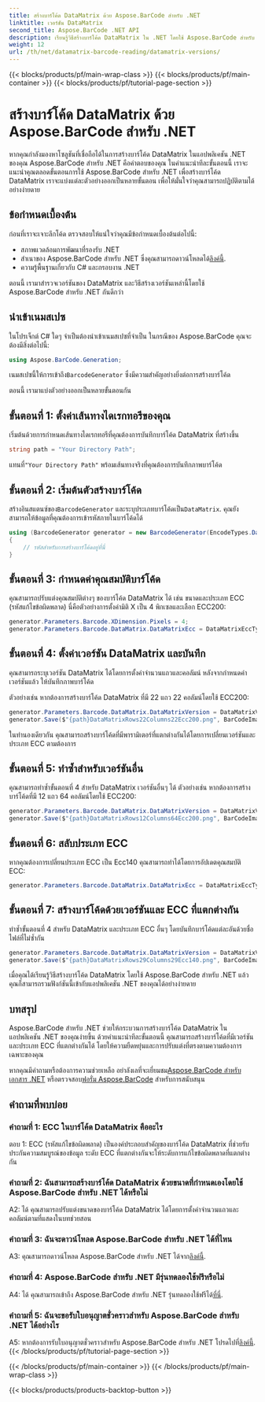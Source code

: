 ```yaml
---
title: สร้างบาร์โค้ด DataMatrix ด้วย Aspose.BarCode สำหรับ .NET
linktitle: เวอร์ชัน DataMatrix
second_title: Aspose.BarCode .NET API
description: เรียนรู้วิธีสร้างบาร์โค้ด DataMatrix ใน .NET โดยใช้ Aspose.BarCode สำหรับ .NET มิติข้อมูลที่กำหนดเอง การรองรับ ECC และอื่นๆ
weight: 12
url: /th/net/datamatrix-barcode-reading/datamatrix-versions/
---
```


{{< blocks/products/pf/main-wrap-class >}}
{{< blocks/products/pf/main-container >}}
{{< blocks/products/pf/tutorial-page-section >}}

# สร้างบาร์โค้ด DataMatrix ด้วย Aspose.BarCode สำหรับ .NET

หากคุณกำลังมองหาโซลูชันที่เชื่อถือได้ในการสร้างบาร์โค้ด DataMatrix ในแอปพลิเคชัน .NET ของคุณ Aspose.BarCode สำหรับ .NET คือคำตอบของคุณ ในคำแนะนำทีละขั้นตอนนี้ เราจะแนะนำคุณตลอดขั้นตอนการใช้ Aspose.BarCode สำหรับ .NET เพื่อสร้างบาร์โค้ด DataMatrix เราจะแบ่งแต่ละตัวอย่างออกเป็นหลายขั้นตอน เพื่อให้มั่นใจว่าคุณสามารถปฏิบัติตามได้อย่างง่ายดาย

## ข้อกำหนดเบื้องต้น

ก่อนที่เราจะเจาะลึกโค้ด ตรวจสอบให้แน่ใจว่าคุณมีข้อกำหนดเบื้องต้นต่อไปนี้:
- สภาพแวดล้อมการพัฒนาที่รองรับ .NET
-  สำเนาของ Aspose.BarCode สำหรับ .NET ซึ่งคุณสามารถดาวน์โหลดได้[ลิงค์นี้](https://releases.aspose.com/barcode/net/).
- ความรู้พื้นฐานเกี่ยวกับ C# และกรอบงาน .NET

ตอนนี้ เรามาสำรวจเวอร์ชันของ DataMatrix และวิธีสร้างเวอร์ชันเหล่านี้โดยใช้ Aspose.BarCode สำหรับ .NET กันดีกว่า

## นำเข้าเนมสเปซ

ในโปรเจ็กต์ C# ใดๆ จำเป็นต้องนำเข้าเนมสเปซที่จำเป็น ในกรณีของ Aspose.BarCode คุณจะต้องมีสิ่งต่อไปนี้:

```csharp
using Aspose.BarCode.Generation;
```

 เนมสเปซนี้ให้การเข้าถึง`BarcodeGenerator` ซึ่งมีความสำคัญอย่างยิ่งต่อการสร้างบาร์โค้ด

ตอนนี้ เรามาแบ่งตัวอย่างออกเป็นหลายขั้นตอนกัน

## ขั้นตอนที่ 1: ตั้งค่าเส้นทางไดเรกทอรีของคุณ

เริ่มต้นด้วยการกำหนดเส้นทางไดเรกทอรีที่คุณต้องการบันทึกบาร์โค้ด DataMatrix ที่สร้างขึ้น

```csharp
string path = "Your Directory Path";
```

 แทนที่`"Your Directory Path"` พร้อมเส้นทางจริงที่คุณต้องการบันทึกภาพบาร์โค้ด

## ขั้นตอนที่ 2: เริ่มต้นตัวสร้างบาร์โค้ด

 สร้างอินสแตนซ์ของ`BarcodeGenerator` และระบุประเภทบาร์โค้ดเป็น`DataMatrix`. คุณยังสามารถให้ข้อมูลที่คุณต้องการเข้ารหัสภายในบาร์โค้ดได้

```csharp
using (BarcodeGenerator generator = new BarcodeGenerator(EncodeTypes.DataMatrix, "Åspóse.Barcóde©"))
{
    // รหัสสำหรับการสร้างบาร์โค้ดอยู่ที่นี่
}
```

## ขั้นตอนที่ 3: กำหนดค่าคุณสมบัติบาร์โค้ด

คุณสามารถปรับแต่งคุณสมบัติต่างๆ ของบาร์โค้ด DataMatrix ได้ เช่น ขนาดและประเภท ECC (รหัสแก้ไขข้อผิดพลาด) นี่คือตัวอย่างการตั้งค่ามิติ X เป็น 4 พิกเซลและเลือก ECC200:

```csharp
generator.Parameters.Barcode.XDimension.Pixels = 4;
generator.Parameters.Barcode.DataMatrix.DataMatrixEcc = DataMatrixEccType.Ecc200;
```

## ขั้นตอนที่ 4: ตั้งค่าเวอร์ชัน DataMatrix และบันทึก

คุณสามารถระบุเวอร์ชัน DataMatrix ได้โดยการตั้งค่าจำนวนแถวและคอลัมน์ หลังจากกำหนดค่าเวอร์ชันแล้ว ให้บันทึกภาพบาร์โค้ด

ตัวอย่างเช่น หากต้องการสร้างบาร์โค้ด DataMatrix ที่มี 22 แถว 22 คอลัมน์โดยใช้ ECC200:

```csharp
generator.Parameters.Barcode.DataMatrix.DataMatrixVersion = DataMatrixVersion.ECC200_22x22;
generator.Save($"{path}DataMatrixRows22Columns22Ecc200.png", BarCodeImageFormat.Png);
```

ในทำนองเดียวกัน คุณสามารถสร้างบาร์โค้ดที่มีพารามิเตอร์ที่แตกต่างกันได้โดยการเปลี่ยนเวอร์ชันและประเภท ECC ตามต้องการ

## ขั้นตอนที่ 5: ทำซ้ำสำหรับเวอร์ชันอื่น

คุณสามารถทำซ้ำขั้นตอนที่ 4 สำหรับ DataMatrix เวอร์ชันอื่นๆ ได้ ตัวอย่างเช่น หากต้องการสร้างบาร์โค้ดที่มี 12 แถว 64 คอลัมน์โดยใช้ ECC200:

```csharp
generator.Parameters.Barcode.DataMatrix.DataMatrixVersion = DataMatrixVersion.DMRE_12x64;
generator.Save($"{path}DataMatrixRows12Columns64Ecc200.png", BarCodeImageFormat.Png);
```

## ขั้นตอนที่ 6: สลับประเภท ECC

หากคุณต้องการเปลี่ยนประเภท ECC เป็น Ecc140 คุณสามารถทำได้โดยการอัปเดตคุณสมบัติ ECC:

```csharp
generator.Parameters.Barcode.DataMatrix.DataMatrixEcc = DataMatrixEccType.Ecc140;
```

## ขั้นตอนที่ 7: สร้างบาร์โค้ดด้วยเวอร์ชันและ ECC ที่แตกต่างกัน

ทำซ้ำขั้นตอนที่ 4 สำหรับ DataMatrix และประเภท ECC อื่นๆ โดยบันทึกบาร์โค้ดแต่ละอันด้วยชื่อไฟล์ที่ไม่ซ้ำกัน

```csharp
generator.Parameters.Barcode.DataMatrix.DataMatrixVersion = DataMatrixVersion.ECC000_140_29x29;
generator.Save($"{path}DataMatrixRows29Columns29Ecc140.png", BarCodeImageFormat.Png);
```

เมื่อคุณได้เรียนรู้วิธีสร้างบาร์โค้ด DataMatrix โดยใช้ Aspose.BarCode สำหรับ .NET แล้ว คุณก็สามารถรวมฟังก์ชันนี้เข้ากับแอปพลิเคชัน .NET ของคุณได้อย่างง่ายดาย

## บทสรุป

Aspose.BarCode สำหรับ .NET ช่วยให้กระบวนการสร้างบาร์โค้ด DataMatrix ในแอปพลิเคชัน .NET ของคุณง่ายขึ้น ด้วยคำแนะนำทีละขั้นตอนนี้ คุณสามารถสร้างบาร์โค้ดที่มีเวอร์ชันและประเภท ECC ที่แตกต่างกันได้ โดยให้ความยืดหยุ่นและการปรับแต่งที่ตรงตามความต้องการเฉพาะของคุณ

 หากคุณมีคำถามหรือต้องการความช่วยเหลือ อย่าลังเลที่จะเยี่ยมชม[Aspose.BarCode สำหรับเอกสาร .NET](https://reference.aspose.com/barcode/net/) หรือตรวจสอบ[ฟอรั่ม Aspose.BarCode](https://forum.aspose.com/c/barcode/13) สำหรับการสนับสนุน

## คำถามที่พบบ่อย

### คำถามที่ 1: ECC ในบาร์โค้ด DataMatrix คืออะไร

ตอบ 1: ECC (รหัสแก้ไขข้อผิดพลาด) เป็นองค์ประกอบสำคัญของบาร์โค้ด DataMatrix ที่ช่วยรับประกันความสมบูรณ์ของข้อมูล ระดับ ECC ที่แตกต่างกันจะให้ระดับการแก้ไขข้อผิดพลาดที่แตกต่างกัน

### คำถามที่ 2: ฉันสามารถสร้างบาร์โค้ด DataMatrix ด้วยขนาดที่กำหนดเองโดยใช้ Aspose.BarCode สำหรับ .NET ได้หรือไม่

A2: ได้ คุณสามารถปรับแต่งขนาดของบาร์โค้ด DataMatrix ได้โดยการตั้งค่าจำนวนแถวและคอลัมน์ตามที่แสดงในบทช่วยสอน

### คำถามที่ 3: ฉันจะดาวน์โหลด Aspose.BarCode สำหรับ .NET ได้ที่ไหน

 A3: คุณสามารถดาวน์โหลด Aspose.BarCode สำหรับ .NET ได้จาก[ลิงค์นี้](https://releases.aspose.com/barcode/net/).

### คำถามที่ 4: Aspose.BarCode สำหรับ .NET มีรุ่นทดลองใช้ฟรีหรือไม่

 A4: ได้ คุณสามารถเข้าถึง Aspose.BarCode สำหรับ .NET รุ่นทดลองใช้ฟรีได้[ที่นี่](https://releases.aspose.com/).

### คำถามที่ 5: ฉันจะขอรับใบอนุญาตชั่วคราวสำหรับ Aspose.BarCode สำหรับ .NET ได้อย่างไร

 A5: หากต้องการรับใบอนุญาตชั่วคราวสำหรับ Aspose.BarCode สำหรับ .NET โปรดไปที่[ลิงค์นี้](https://purchase.aspose.com/temporary-license/).
{{< /blocks/products/pf/tutorial-page-section >}}

{{< /blocks/products/pf/main-container >}}
{{< /blocks/products/pf/main-wrap-class >}}

{{< blocks/products/products-backtop-button >}}
